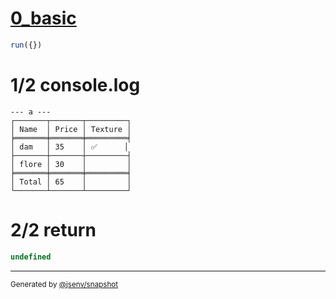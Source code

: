 # [0_basic](../../table_head_and_table_foot.test.mjs#L52)

```js
run({})
```

# 1/2 console.log

```console
--- a ---
┌───────┬───────┬─────────┐
│ Name  │ Price │ Texture │
╞═══════╪═══════╪═════════╡
│ dam   │ 35    │ ✅      │
├───────┼───────┼─────────┤
│ flore │ 30    │         │
╞═══════╪═══════╪═════════╡
│ Total │ 65    │         │
└───────┴───────┴─────────┘
```

# 2/2 return

```js
undefined
```

---

<sub>
  Generated by <a href="https://github.com/jsenv/core/tree/main/packages/independent/snapshot">@jsenv/snapshot</a>
</sub>
